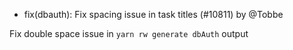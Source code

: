 - fix(dbauth): Fix spacing issue in task titles (#10811) by @Tobbe

Fix double space issue in `yarn rw generate dbAuth` output
